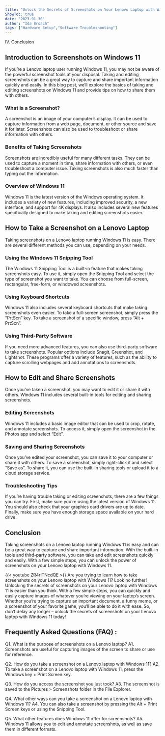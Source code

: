 ```yaml
---
title: "Unlock the Secrets of Screenshots on Your Lenovo Laptop with Windows 11!"
ShowToc: true 
date: "2023-01-30"
author: "Ida Broach" 
tags: ["Hardware Setup","Software Troubleshooting"]
---
```

IV. Conclusion

## Introduction to Screenshots on Windows 11

If you’re a Lenovo laptop user running Windows 11, you may not be aware of the powerful screenshot tools at your disposal. Taking and editing screenshots can be a great way to capture and share important information quickly and easily. In this blog post, we’ll explore the basics of taking and editing screenshots on Windows 11 and provide tips on how to share them with others.

### What is a Screenshot?

A screenshot is an image of your computer’s display. It can be used to capture information from a web page, document, or other source and save it for later. Screenshots can also be used to troubleshoot or share information with others.

### Benefits of Taking Screenshots

Screenshots are incredibly useful for many different tasks. They can be used to capture a moment in time, share information with others, or even troubleshoot a computer issue. Taking screenshots is also much faster than typing out the information.

### Overview of Windows 11

Windows 11 is the latest version of the Windows operating system. It includes a variety of new features, including improved security, a new interface, and support for 4K displays. It also includes several new features specifically designed to make taking and editing screenshots easier.

## How to Take a Screenshot on a Lenovo Laptop

Taking screenshots on a Lenovo laptop running Windows 11 is easy. There are several different methods you can use, depending on your needs.

### Using the Windows 11 Snipping Tool

The Windows 11 Snipping Tool is a built-in feature that makes taking screenshots easy. To use it, simply open the Snipping Tool and select the type of screenshot you want to take. You can choose from full-screen, rectangular, free-form, or windowed screenshots.

### Using Keyboard Shortcuts

Windows 11 also includes several keyboard shortcuts that make taking screenshots even easier. To take a full-screen screenshot, simply press the “PrtScn” key. To take a screenshot of a specific window, press “Alt + PrtScn”.

### Using Third-Party Software

If you need more advanced features, you can also use third-party software to take screenshots. Popular options include Snagit, Greenshot, and Lightshot. These programs offer a variety of features, such as the ability to capture scrolling webpages and add annotations to screenshots.

## How to Edit and Share Screenshots

Once you’ve taken a screenshot, you may want to edit it or share it with others. Windows 11 includes several built-in tools for editing and sharing screenshots.

### Editing Screenshots

Windows 11 includes a basic image editor that can be used to crop, rotate, and annotate screenshots. To access it, simply open the screenshot in the Photos app and select “Edit”.

### Saving and Sharing Screenshots

Once you’ve edited your screenshot, you can save it to your computer or share it with others. To save a screenshot, simply right-click it and select “Save as”. To share it, you can use the built-in sharing tools or upload it to a cloud storage service.

### Troubleshooting Tips

If you’re having trouble taking or editing screenshots, there are a few things you can try. First, make sure you’re using the latest version of Windows 11. You should also check that your graphics card drivers are up to date. Finally, make sure you have enough storage space available on your hard drive.

## Conclusion

Taking screenshots on a Lenovo laptop running Windows 11 is easy and can be a great way to capture and share important information. With the built-in tools and third-party software, you can take and edit screenshots quickly and easily. With a few simple steps, you can unlock the power of screenshots on your Lenovo laptop with Windows 11.

{{< youtube ZR4rlTNcdQE >}} 
Are you trying to learn how to take screenshots on your Lenovo laptop with Windows 11? Look no further! Unlocking the secrets of screenshots on your Lenovo laptop with Windows 11 is easier than you think. With a few simple steps, you can quickly and easily capture images of whatever you’re viewing on your laptop’s screen. Whether you’re trying to capture an important document, a funny meme, or a screenshot of your favorite game, you’ll be able to do it with ease. So, don’t delay any longer – unlock the secrets of screenshots on your Lenovo laptop with Windows 11 today!

## Frequently Asked Questions (FAQ) :
Q1. What is the purpose of screenshots on a Lenovo laptop?
A1. Screenshots are useful for capturing images of the screen to share or use for reference.

Q2. How do you take a screenshot on a Lenovo laptop with Windows 11?
A2. To take a screenshot on a Lenovo laptop with Windows 11, press the Windows key + Print Screen key.

Q3. How do you access the screenshot you just took?
A3. The screenshot is saved to the Pictures > Screenshots folder in the File Explorer.

Q4. What other ways can you take a screenshot on a Lenovo laptop with Windows 11?
A4. You can also take a screenshot by pressing the Alt + Print Screen keys or using the Snipping Tool.

Q5. What other features does Windows 11 offer for screenshots?
A5. Windows 11 allows you to edit and annotate screenshots, as well as save them in different formats.


